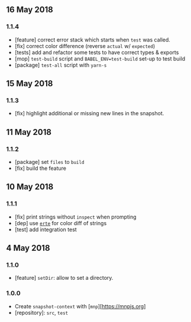 ## 16 May 2018

### 1.1.4

- [feature] correct error stack which starts when `test` was called.
- [fix] correct color difference (reverse `actual` w/ `expected`)
- [tests] add and refactor some tests to have correct types & exports
- [mop] `test-build` script and `BABEL_ENV=test-build` set-up to test build
- [package] `test-all` script with `yarn-s`

## 15 May 2018

### 1.1.3

- [fix] highlight additional or missing new lines in the snapshot.

## 11 May 2018

### 1.1.2

- [package] set `files` to `build`
- [fix] build the feature

## 10 May 2018

### 1.1.1

- [fix] print strings without `inspect` when prompting
- [dep] use [`erte`](https://artdeco.bz/erte) for color diff of strings
- [test] add integration test

## 4 May 2018

### 1.1.0

- [feature] `setDir`: allow to set a directory.

### 1.0.0

- Create `snapshot-context` with [`mnp`][https://mnpjs.org]
- [repository]: `src`, `test`
